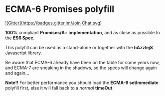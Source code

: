 ECMA-6 Promises polyfill
==========================
[![Gitter](https://badges.gitter.im/Join Chat.svg)](https://gitter.im/hazzlejs/Promises?utm_source=badge&utm_medium=badge&utm_campaign=pr-badge&utm_content=badge)

**100%** compliant **Promises/A+ implementation**, and as close as possible to the **ES6 Spec**.

This polyfill can be used as a stand-alone or together with the **hAzzlejS** Javascript library.

Be aware that ECMA-6 already have been on the table for some years now, and ECMA-7 are sneaking in the shadows, so the specs will change again and again...

**Note!!** For better performance you should load the **ECMA-6 setImmediate** polyfill first, else it will fall back to a *normal* **timeOut**.


